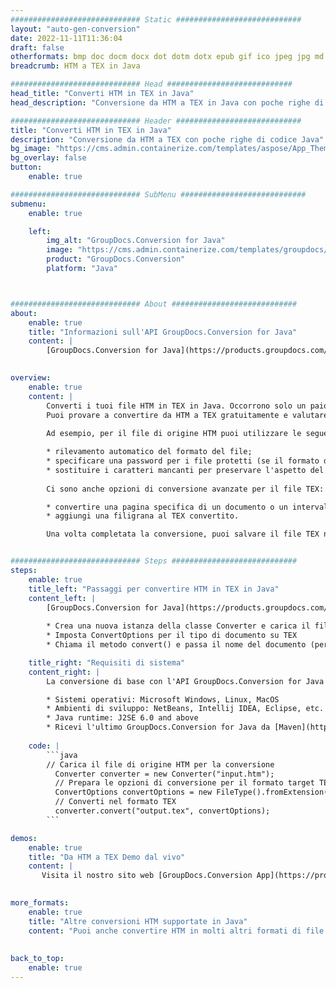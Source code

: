 ```yaml
---
############################# Static ############################
layout: "auto-gen-conversion"
date: 2022-11-11T11:36:04
draft: false
otherformats: bmp doc docm docx dot dotm dotx epub gif ico jpeg jpg md odt ott pdf png psd rtf tex tif tiff txt xps
breadcrumb: HTM a TEX in Java

############################# Head ############################
head_title: "Converti HTM in TEX in Java"
head_description: "Conversione da HTM a TEX in Java con poche righe di codice. Converti oltre 160 formati di file utilizzando l'API di conversione dei documenti GroupDocs per Java"

############################# Header ############################
title: "Converti HTM in TEX in Java"
description: "Conversione da HTM a TEX con poche righe di codice Java"
bg_image: "https://cms.admin.containerize.com/templates/aspose/App_Themes/V3/images/bg/header1.png"
bg_overlay: false
button:
    enable: true

############################# SubMenu ############################
submenu:
    enable: true

    left:
        img_alt: "GroupDocs.Conversion for Java"
        image: "https://cms.admin.containerize.com/templates/groupdocs/images/product-logos/90x90-noborder/groupdocs-conversion-java.png"
        product: "GroupDocs.Conversion"
        platform: "Java"



############################# About ############################
about:
    enable: true
    title: "Informazioni sull'API GroupDocs.Conversion for Java"
    content: |
        [GroupDocs.Conversion for Java](https://products.groupdocs.com/conversion/java/) è un'API di conversione di formati di file avanzata per la conversione tra formati di immagini e documenti popolari come Microsoft Office, OpenDocument, PDF, HTML, e-mail, CAD. e molto altro ancora con poche righe di codice. L'API nativa rileva automaticamente i formati dei documenti originali e offre molte opzioni per personalizzare i documenti convertiti. Insieme alla funzione di estrazione delle informazioni da un documento, supporta anche la memorizzazione nella cache dei risultati della conversione sul disco locale per impostazione predefinita. Tuttavia, qualsiasi tipo di archiviazione della cache può essere supportato implementando le interfacce appropriate: Amazon S3, Dropbox, Google Drive, Windows Azure, Reddis o qualsiasi altro.
    

overview:
    enable: true
    content: |
        Converti i tuoi file HTM in TEX in Java. Occorrono solo un paio di righe di codice Java su qualsiasi piattaforma di tua scelta, come Windows, Linux, macOS.
        Puoi provare a convertire da HTM a TEX gratuitamente e valutare la qualità dei risultati della conversione. Insieme a semplici script di conversione file, puoi provare opzioni più sofisticate per caricare il file sorgente HTM e memorizzare l'output TEX. 
        
        Ad esempio, per il file di origine HTM puoi utilizzare le seguenti opzioni di caricamento:

        * rilevamento automatico del formato del file;
        * specificare una password per i file protetti (se il formato del file lo supporta);
        * sostituire i caratteri mancanti per preservare l'aspetto del documento.
        
        Ci sono anche opzioni di conversione avanzate per il file TEX:

        * convertire una pagina specifica di un documento o un intervallo di pagine;
        * aggiungi una filigrana al TEX convertito.

        Una volta completata la conversione, puoi salvare il file TEX nel tuo percorso file locale o in qualsiasi archivio di terze parti come FTP, Amazon S3, Google Drive, Dropbox ecc. Nota: per convertire HTM a TEX, non è necessario installare alcun software aggiuntivo, come MS Office, Open Office, Adobe Acrobat Reader ecc.


############################# Steps ############################
steps:
    enable: true
    title_left: "Passaggi per convertire HTM in TEX in Java"
    content_left: |
        [GroupDocs.Conversion for Java](https://products.groupdocs.com/conversion/java/) consente agli sviluppatori di convertire facilmente il file HTM in TEX con poche righe di codice.
        
        * Crea una nuova istanza della classe Converter e carica il file HTM con il percorso completo
        * Imposta ConvertOptions per il tipo di documento su TEX
        * Chiama il metodo convert() e passa il nome del documento (percorso completo) e il formato (TEX) come parametro

    title_right: "Requisiti di sistema"
    content_right: |
        La conversione di base con l'API GroupDocs.Conversion for Java può essere eseguita con poche righe di codice. Le nostre API sono supportate su tutte le principali piattaforme e sistemi operativi. Prima di eseguire il codice seguente, assicurati di avere i seguenti prerequisiti installati sul tuo sistema.

        * Sistemi operativi: Microsoft Windows, Linux, MacOS
        * Ambienti di sviluppo: NetBeans, Intellij IDEA, Eclipse, etc.
        * Java runtime: J2SE 6.0 and above
        * Ricevi l'ultimo GroupDocs.Conversion for Java da [Maven](https://repository.groupdocs.com/webapp/#/artifacts/browse/tree/General/repo/com/groupdocs/groupdocs-conversion)
         
    code: |
        ```java    
        // Carica il file di origine HTM per la conversione
          Converter converter = new Converter("input.htm");
          // Prepara le opzioni di conversione per il formato target TEX
          ConvertOptions convertOptions = new FileType().fromExtension("tex").getConvertOptions();
          // Converti nel formato TEX
          converter.convert("output.tex", convertOptions);
        ```

demos:
    enable: true
    title: "Da HTM a TEX Demo dal vivo"
    content: |
       Visita il nostro sito web [GroupDocs.Conversion App](https://products.groupdocs.app/conversion/family) e prova subito la conversione da HTM a TEX. La demo gratuita ha i seguenti vantaggi
          

more_formats:
    enable: true
    title: "Altre conversioni HTM supportate in Java"
    content: "Puoi anche convertire HTM in molti altri formati di file. Si prega di consultare l'elenco di seguito."
       
       
back_to_top:
    enable: true
---
```

